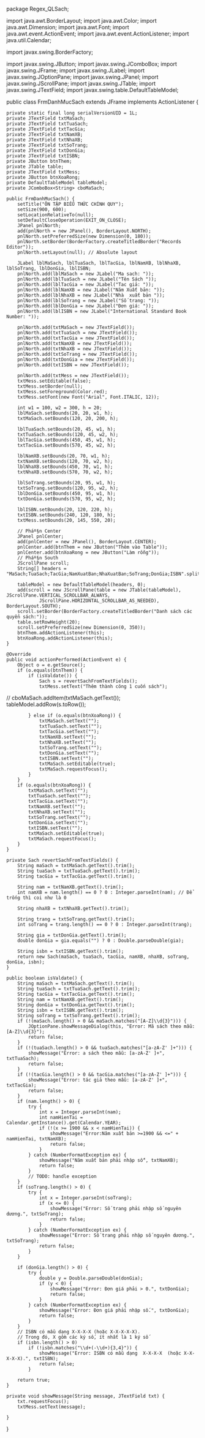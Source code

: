 
package Regex_QLSach;

import java.awt.BorderLayout;
import java.awt.Color;
import java.awt.Dimension;
import java.awt.Font;
import java.awt.event.ActionEvent;
import java.awt.event.ActionListener;
import java.util.Calendar;

import javax.swing.BorderFactory;

import javax.swing.JButton;
import javax.swing.JComboBox;
import javax.swing.JFrame;
import javax.swing.JLabel;
import javax.swing.JOptionPane;
import javax.swing.JPanel;
import javax.swing.JScrollPane;
import javax.swing.JTable;
import javax.swing.JTextField;
import javax.swing.table.DefaultTableModel;


public class FrmDanhMucSach extends JFrame implements ActionListener {

	private static final long serialVersionUID = 1L;
	private JTextField txtMaSach;
	private JTextField txtTuaSach;
	private JTextField txtTacGia;
	private JTextField txtNamXB;
	private JTextField txtNhaXB;
	private JTextField txtSoTrang;
	private JTextField txtDonGia;
	private JTextField txtISBN;
	private JButton btnThem;
	private JTable table;
	private JTextField txtMess;
	private JButton btnXoaRong;
	private DefaultTableModel tableModel;
	private JComboBox<String> cboMaSach;

	public FrmDanhMucSach() {
		setTitle("ÔN TẬP BIỂU THỨC CHÍNH QUY");
		setSize(900, 600);
		setLocationRelativeTo(null);
		setDefaultCloseOperation(EXIT_ON_CLOSE);
		JPanel pnlNorth;
		add(pnlNorth = new JPanel(), BorderLayout.NORTH);
		pnlNorth.setPreferredSize(new Dimension(0, 180));
		pnlNorth.setBorder(BorderFactory.createTitledBorder("Records Editor"));
		pnlNorth.setLayout(null); // Absolute layout

		JLabel lblMaSach, lblTuaSach, lblTacGia, lblNamXB, lblNhaXB, lblSoTrang, lblDonGia, lblISBN;
		pnlNorth.add(lblMaSach = new JLabel("Ma sach: "));
		pnlNorth.add(lblTuaSach = new JLabel("Tên Sách "));
		pnlNorth.add(lblTacGia = new JLabel("Tac giả: "));
		pnlNorth.add(lblNamXB = new JLabel("Năm Xuất bản: "));
		pnlNorth.add(lblNhaXB = new JLabel("Nhà  xuất bản "));
		pnlNorth.add(lblSoTrang = new JLabel("Số trang: "));
		pnlNorth.add(lblDonGia = new JLabel("Đơn giá: "));
		pnlNorth.add(lblISBN = new JLabel("International Standard Book Number: "));

		pnlNorth.add(txtMaSach = new JTextField());
		pnlNorth.add(txtTuaSach = new JTextField());
		pnlNorth.add(txtTacGia = new JTextField());
		pnlNorth.add(txtNamXB = new JTextField());
		pnlNorth.add(txtNhaXB = new JTextField());
		pnlNorth.add(txtSoTrang = new JTextField());
		pnlNorth.add(txtDonGia = new JTextField());
		pnlNorth.add(txtISBN = new JTextField());

		pnlNorth.add(txtMess = new JTextField());
		txtMess.setEditable(false);
		txtMess.setBorder(null);
		txtMess.setForeground(Color.red);
		txtMess.setFont(new Font("Arial", Font.ITALIC, 12));

		int w1 = 100, w2 = 300, h = 20;
		lblMaSach.setBounds(20, 20, w1, h);
		txtMaSach.setBounds(120, 20, 200, h);

		lblTuaSach.setBounds(20, 45, w1, h);
		txtTuaSach.setBounds(120, 45, w2, h);
		lblTacGia.setBounds(450, 45, w1, h);
		txtTacGia.setBounds(570, 45, w2, h);

		lblNamXB.setBounds(20, 70, w1, h);
		txtNamXB.setBounds(120, 70, w2, h);
		lblNhaXB.setBounds(450, 70, w1, h);
		txtNhaXB.setBounds(570, 70, w2, h);

		lblSoTrang.setBounds(20, 95, w1, h);
		txtSoTrang.setBounds(120, 95, w2, h);
		lblDonGia.setBounds(450, 95, w1, h);
		txtDonGia.setBounds(570, 95, w2, h);

		lblISBN.setBounds(20, 120, 220, h);
		txtISBN.setBounds(240, 120, 180, h);
		txtMess.setBounds(20, 145, 550, 20);

		// Pháº§n Center
		JPanel pnlCenter;
		add(pnlCenter = new JPanel(), BorderLayout.CENTER);
		pnlCenter.add(btnThem = new JButton("Thêm vào Table"));
		pnlCenter.add(btnXoaRong = new JButton("Làm rỗng"));
		// Pháº§n South
		JScrollPane scroll;
		String[] headers = "MaSach;TuaSach;TacGia;NamXuatBan;NhaXuatBan;SoTrang;DonGia;ISBN".split(";");

		tableModel = new DefaultTableModel(headers, 0);
		add(scroll = new JScrollPane(table = new JTable(tableModel), JScrollPane.VERTICAL_SCROLLBAR_ALWAYS,
				JScrollPane.HORIZONTAL_SCROLLBAR_AS_NEEDED), BorderLayout.SOUTH);
		scroll.setBorder(BorderFactory.createTitledBorder("Danh sách các quyển sách:"));
		table.setRowHeight(20);
		scroll.setPreferredSize(new Dimension(0, 350));
		btnThem.addActionListener(this);
		btnXoaRong.addActionListener(this);
	}

	@Override
	public void actionPerformed(ActionEvent e) {
		Object o = e.getSource();
		if (o.equals(btnThem)) {
			if (isValdate()) {
				Sach s = revertSachFromTextFields();
				txtMess.setText("Thêm thành công 1 cuốn sách");
//				cboMaSach.addItem(txtMaSach.getText());
				tableModel.addRow(s.toRow());

			} else if (o.equals(btnXoaRong)) {
				txtMaSach.setText("");
				txtTuaSach.setText("");
				txtTacGia.setText("");
				txtNamXB.setText("");
				txtNhaXB.setText("");
				txtSoTrang.setText("");
				txtDonGia.setText("");
				txtISBN.setText("");
				txtMaSach.setEditable(true);
				txtMaSach.requestFocus();
			}
		}
		if (o.equals(btnXoaRong)) {
			txtMaSach.setText("");
			txtTuaSach.setText("");
			txtTacGia.setText("");
			txtNamXB.setText("");
			txtNhaXB.setText("");
			txtSoTrang.setText("");
			txtDonGia.setText("");
			txtISBN.setText("");
			txtMaSach.setEditable(true);
			txtMaSach.requestFocus();
		}
	}

	private Sach revertSachFromTextFields() {
		String maSach = txtMaSach.getText().trim();
		String tuaSach = txtTuaSach.getText().trim();
		String tacGia = txtTacGia.getText().trim();

		String nam = txtNamXB.getText().trim();
		int namXB = nam.length() == 0 ? 0 : Integer.parseInt(nam); // Để trống thì coi như là 0

		String nhaXB = txtNhaXB.getText().trim();

		String trang = txtSoTrang.getText().trim();
		int soTrang = trang.length() == 0 ? 0 : Integer.parseInt(trang);

		String gia = txtDonGia.getText().trim();
		double donGia = gia.equals("") ? 0 : Double.parseDouble(gia);

		String isbn = txtISBN.getText().trim();
		return new Sach(maSach, tuaSach, tacGia, namXB, nhaXB, soTrang, donGia, isbn);
	}

	public boolean isValdate() {
		String maSach = txtMaSach.getText().trim();
		String tuaSach = txtTuaSach.getText().trim();
		String tacGia = txtTacGia.getText().trim();
		String nam = txtNamXB.getText().trim();
		String donGia = txtDonGia.getText().trim();
		String isbn = txtISBN.getText().trim();
		String soTrang = txtSoTrang.getText().trim();
		if (!(maSach.length() > 0 && maSach.matches("[A-Z]\\d{3}"))) {
			JOptionPane.showMessageDialog(this, "Error: Mã sách theo mẫu: [A-Z]\\d{3}");
			return false;
		}
		if (!(tuaSach.length() > 0 && tuaSach.matches("[a-zA-Z' ]+"))) {
			showMessage("Error: a sách theo mẫu: [a-zA-Z' ]+", txtTuaSach);
			return false;
		}
		if (!(tacGia.length() > 0 && tacGia.matches("[a-zA-Z' ]+"))) {
			showMessage("Error: tác giả theo mẫu: [a-zA-Z' ]+", txtTacGia);
			return false;
		}
		if (nam.length() > 0) {
			try {
				int x = Integer.parseInt(nam);
				int namHienTai = Calendar.getInstance().get(Calendar.YEAR);
				if (!(x >= 1900 && x < namHienTai)) {
					showMessage("Error:Năm xuất bản >=1900 && <=" + namHienTai, txtNamXB);
					return false;
				}
			} catch (NumberFormatException ex) {
				showMessage("Năm xuất bản phải nhập số", txtNamXB);
				return false;
			}
			// TODO: handle exception
		}
		if (soTrang.length() > 0) {
			try {
				int x = Integer.parseInt(soTrang);
				if (x <= 0) {
					showMessage("Error: Số trang phải nhập số nguyên dương.", txtSoTrang);
					return false;
				}
			} catch (NumberFormatException ex) {
				showMessage("Error: Số trang phải nhập số nguyên dương.", txtSoTrang);
				return false;
			}
		}

		if (donGia.length() > 0) {
			try {
				double y = Double.parseDouble(donGia);
				if (y < 0) {
					showMessage("Error: Đơn giá phải > 0.", txtDonGia);
					return false;
				}
			} catch (NumberFormatException ex) {
				showMessage("Error: Đơn giá phải nhập số.", txtDonGia);
				return false;
			}
		}
		// ISBN có mẫu dạng X-X-X-X (hoặc X-X-X-X-X).
		// Trong đó, X gồm các ký số, ít nhất là 1 ký số
		if (isbn.length() > 0)
			if (!isbn.matches("\\d+(-\\d+){3,4}")) {
				showMessage("Error: ISBN có mẫu dạng  X-X-X-X  (hoặc X-X-X-X-X).", txtISBN);
				return false;
			}

		return true;
	}

	private void showMessage(String message, JTextField txt) {
		txt.requestFocus();
		txtMess.setText(message);

	}

}

